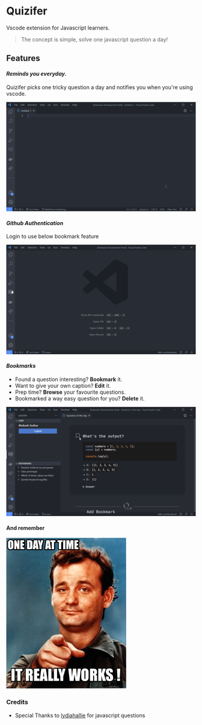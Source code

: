 # Quizifer
Vscode extension for Javascript learners.

> The concept is simple, solve one javascript question a day!

## Features

#### *Reminds you everyday.*
Quizifer picks one tricky question a day and notifies you when you're using vscode.
 
![./docs/gif/Notify_User.gif](./docs/gif/Notify_User.gif)
#### *Github Authentication*
Login to use below bookmark feature

![./docs/gif/Login_User.gif](./docs/gif/Login_User.gif)
#### *Bookmarks*
- Found a question interesting? **Bookmark** it.
- Want to give your own caption? **Edit** it.
- Prep time? **Browse** your favourite questions.
- Bookmarked a way easy question for you? **Delete** it.

![./docs/gif/bookmarks.gif](./docs/gif/bookmarks.gif)

#### And remember
![./docs/meme.png](./docs/meme.png)

### Credits

- Special Thanks to [lydiahallie](https://github.com/lydiahallie/javascript-questions) for javascript questions